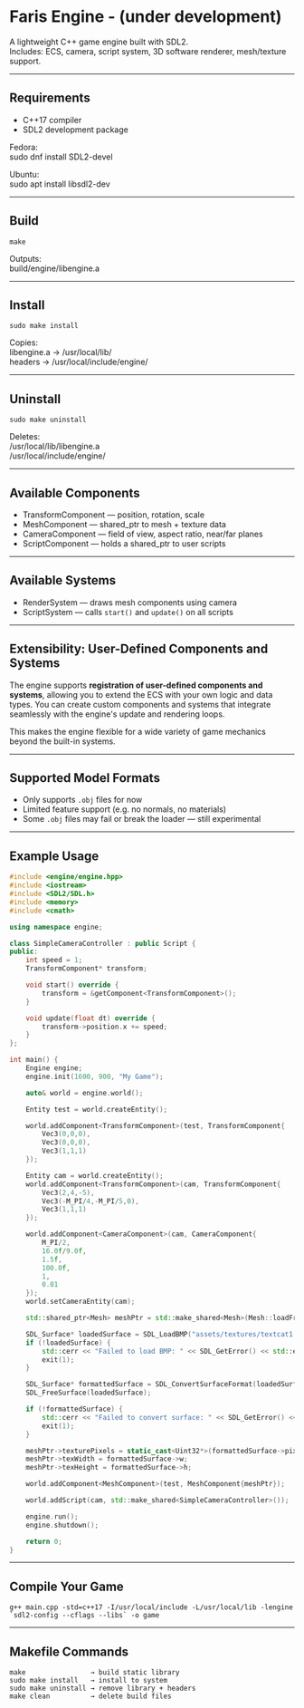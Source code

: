
# Faris Engine - (under development)

A lightweight C++ game engine built with SDL2.  
Includes: ECS, camera, script system, 3D software renderer, mesh/texture support.

---

## Requirements

- C++17 compiler  
- SDL2 development package  

Fedora:  
    sudo dnf install SDL2-devel  

Ubuntu:  
    sudo apt install libsdl2-dev  

---

## Build

    make

Outputs:  
    build/engine/libengine.a

---

## Install

    sudo make install

Copies:  
    libengine.a → /usr/local/lib/  
    headers     → /usr/local/include/engine/

---

## Uninstall

    sudo make uninstall

Deletes:  
    /usr/local/lib/libengine.a  
    /usr/local/include/engine/

---

## Available Components

- TransformComponent — position, rotation, scale  
- MeshComponent      — shared_ptr to mesh + texture data  
- CameraComponent    — field of view, aspect ratio, near/far planes  
- ScriptComponent    — holds a shared_ptr to user scripts  

---

## Available Systems

- RenderSystem — draws mesh components using camera  
- ScriptSystem — calls `start()` and `update()` on all scripts  

---

## Extensibility: User-Defined Components and Systems

The engine supports **registration of user-defined components and systems**, allowing you to extend the ECS with your own logic and data types. You can create custom components and systems that integrate seamlessly with the engine's update and rendering loops.

This makes the engine flexible for a wide variety of game mechanics beyond the built-in systems.

---

## Supported Model Formats

- Only supports `.obj` files for now  
- Limited feature support (e.g. no normals, no materials)  
- Some `.obj` files may fail or break the loader — still experimental  

---

## Example Usage
```cpp
#include <engine/engine.hpp>
#include <iostream>
#include <SDL2/SDL.h>
#include <memory>
#include <cmath>

using namespace engine;

class SimpleCameraController : public Script {
public:
    int speed = 1;
    TransformComponent* transform;

    void start() override {
        transform = &getComponent<TransformComponent>();
    }

    void update(float dt) override {
        transform->position.x += speed;
    }
};

int main() {
    Engine engine;
    engine.init(1600, 900, "My Game");

    auto& world = engine.world();

    Entity test = world.createEntity();

    world.addComponent<TransformComponent>(test, TransformComponent{
        Vec3(0,0,0),
        Vec3(0,0,0),
        Vec3(1,1,1)
    });

    Entity cam = world.createEntity();
    world.addComponent<TransformComponent>(cam, TransformComponent{
        Vec3(2,4,-5),
        Vec3(-M_PI/4,-M_PI/5,0),
        Vec3(1,1,1)
    });

    world.addComponent<CameraComponent>(cam, CameraComponent{
        M_PI/2,
        16.0f/9.0f,
        1.5f,
        100.0f,
        1,
        0.01
    });
    world.setCameraEntity(cam);

    std::shared_ptr<Mesh> meshPtr = std::make_shared<Mesh>(Mesh::loadFromObj("assets/models/cat.obj"));

    SDL_Surface* loadedSurface = SDL_LoadBMP("assets/textures/textcat1.bmp");
    if (!loadedSurface) {
        std::cerr << "Failed to load BMP: " << SDL_GetError() << std::endl;
        exit(1);
    }

    SDL_Surface* formattedSurface = SDL_ConvertSurfaceFormat(loadedSurface, SDL_PIXELFORMAT_ARGB8888, 0);
    SDL_FreeSurface(loadedSurface);

    if (!formattedSurface) {
        std::cerr << "Failed to convert surface: " << SDL_GetError() << std::endl;
        exit(1);
    }

    meshPtr->texturePixels = static_cast<Uint32*>(formattedSurface->pixels);
    meshPtr->texWidth = formattedSurface->w;
    meshPtr->texHeight = formattedSurface->h;

    world.addComponent<MeshComponent>(test, MeshComponent{meshPtr});

    world.addScript(cam, std::make_shared<SimpleCameraController>());

    engine.run();
    engine.shutdown();

    return 0;
}
```
---

## Compile Your Game

    g++ main.cpp -std=c++17 -I/usr/local/include -L/usr/local/lib -lengine `sdl2-config --cflags --libs` -o game

---

## Makefile Commands

    make                → build static library  
    sudo make install   → install to system  
    sudo make uninstall → remove library + headers  
    make clean          → delete build files

